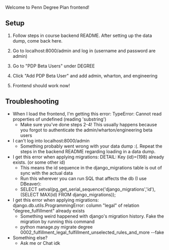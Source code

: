 Welcome to Penn Degree Plan frontend!

## Setup

1. Follow steps in course backend README. After setting up the data dump, come back here.

2. Go to localhost:8000/admin and log in (username and password are admin)

3. Go to "PDP Beta Users" under DEGREE

4. Click "Add PDP Beta User" and add admin, wharton, and engineering

5. Frontend should work now!

## Troubleshooting

- When I load the frontend, I'm getting this error: TypeError: Cannot read properties of undefined (reading 'substring')
    - Make sure you've done steps 2-4! This usually happens because you forgot to authenticate the admin/wharton/engineering beta users
- I can't log into localhost:8000/admin
    - Something probably went wrong with your data dump :(. Repeat the steps in the backend README regarding loading in a data dump.
- I get this error when applying migrations: DETAIL:  Key (id)=(198) already exists. (or some other id)
    - This means the id sequence in the django_migrations table is out of sync with the actual data
    - Run this wherever you can run SQL that affects the db (I use DBeaver):
    - SELECT setval(pg_get_serial_sequence('django_migrations','id'), (SELECT MAX(id) FROM django_migrations));
- I get this error when applying migrations: django.db.utils.ProgrammingError: column "legal" of relation "degree_fulfillment" already exists
    - Something weird happened with django's migration history. Fake the migration by running this command
    - python manage.py migrate degree 0002_fulfillment_legal_fulfillment_unselected_rules_and_more --fake
- Something else?
    - Ask me or Chat idk